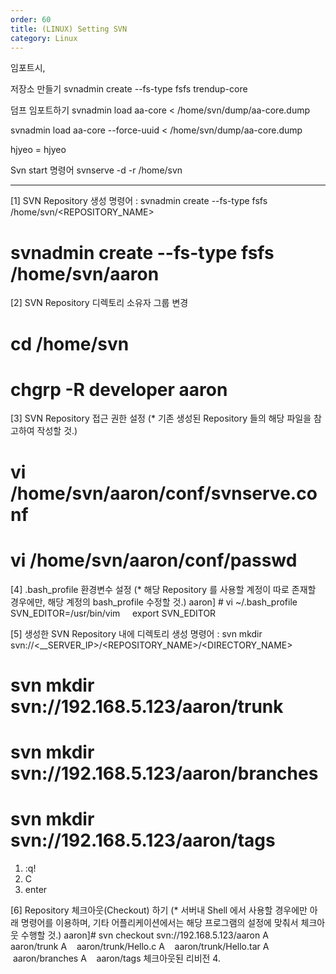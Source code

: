 ```yaml
---
order: 60
title: (LINUX) Setting SVN
category: Linux
---
```


임포트시,

저장소 만들기
svnadmin create --fs-type fsfs trendup-core


덤프 임포트하기
svnadmin load aa-core < /home/svn/dump/aa-core.dump

svnadmin load aa-core --force-uuid < /home/svn/dump/aa-core.dump

hjyeo = hjyeo


Svn start 명령어
svnserve -d -r /home/svn

------------------------------------------------------------

[1] SVN Repository 생성
명령어 : svnadmin create --fs-type fsfs /home/svn/<REPOSITORY_NAME>
# svnadmin create --fs-type fsfs /home/svn/aaron



[2] SVN Repository 디렉토리 소유자 그룹 변경
# cd /home/svn
# chgrp -R developer aaron



[3] SVN Repository 접근 권한 설정 
(* 기존 생성된 Repository 들의 해당 파일을 참고하여 작성할 것.)
# vi /home/svn/aaron/conf/svnserve.conf 
# vi /home/svn/aaron/conf/passwd



[4] .bash_profile 환경변수 설정
(* 해당 Repository 를 사용할 계정이 따로 존재할 경우에만, 해당 계정의 bash_profile 수정할 것.)
aaron] # vi ~/.bash_profile 
    SVN_EDITOR=/usr/bin/vim
    export SVN_EDITOR



[5] 생성한 SVN Repository 내에 디렉토리 생성
명령어 : svn mkdir svn://<__SERVER_IP>/<REPOSITORY_NAME>/<DIRECTORY_NAME>
# svn mkdir svn://192.168.5.123/aaron/trunk
# svn mkdir svn://192.168.5.123/aaron/branches
# svn mkdir svn://192.168.5.123/aaron/tags
1) :q!
2) C 
3) enter


[6] Repository 체크아웃(Checkout) 하기
(* 서버내 Shell 에서 사용할 경우에만 아래 명령어를 이용하며, 기타 어플리케이션에서는 해당 프로그램의 설정에 맞춰서 체크아웃 수행할 것.)
aaron]# svn checkout svn://192.168.5.123/aaron
A    aaron/trunk
A    aaron/trunk/Hello.c
A    aaron/trunk/Hello.tar
A    aaron/branches
A    aaron/tags
체크아웃된 리비전 4.
